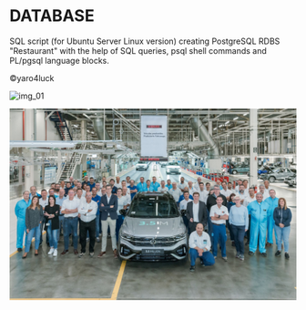 # DATABASE
SQL script (for Ubuntu Server Linux version) creating PostgreSQL RDBS "Restaurant" with the help of SQL queries, psql shell commands and PL/pgsql language blocks.

:copyright:yaro4luck

![img_01](https://user-images.githubusercontent.com/112153257/199541707-1adae83a-de3a-44e7-8fe2-ad6ef0a60621.jpg)

![new_img](1666349699026.jpg)
